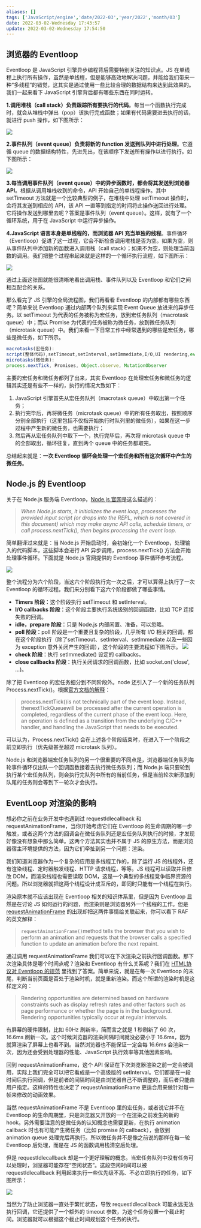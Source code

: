 ```yaml
---
aliases: []
tags: ['JavaScript/engine','date/2022-03','year/2022','month/03']
date: 2022-03-02-Wednesday 17:43:57
update: 2022-03-02-Wednesday 17:54:50
---
```


## 浏览器的 Eventloop

Eventloop 是 JavaScript 引擎异步编程背后需要特别关注的知识点。JS 在单线程上执行所有操作，虽然是单线程，但是能够高效地解决问题，并能给我们带来一种“多线程”的错觉，这其实是通过使用一些比较合理的数据结构来达到此效果的。我们一起来看下 JavaScript 引擎背后都有哪些东西在同时运转。

**1.调用堆栈（call stack）负责跟踪所有要执行的代码**。每当一个函数执行完成时，就会从堆栈中弹出（pop）该执行完成函数；如果有代码需要进去执行的话，就进行 push 操作，如下图所示：

![](_attachment/img/CioPOWBHazGAfzOQAAIO77agDbw772.png)

**2.事件队列（event queue）负责将新的 function 发送到队列中进行处理**。它遵循 queue 的数据结构特性，先进先出，在该顺序下发送所有操作以进行执行。如下图所示：

![](_attachment/img/Cgp9HWBHa0uAO5oEAAIrTDhci3M926.png)

**3.每当调用事件队列（event queue）中的异步函数时，都会将其发送到浏览器 API**。根据从调用堆栈收到的命令，API 开始自己的单线程操作。其中 setTimeout 方法就是一个比较典型的例子，在堆栈中处理 setTimeout 操作时，会将其发送到相应的 API，该 API 一直等到指定的时间将此操作送回进行处理。它将操作发送到哪里去呢？答案是事件队列（event queue）。这样，就有了一个循环系统，用于在 JavaScript 中运行异步操作。

**4.JavaScript 语言本身是单线程的，而浏览器 API 充当单独的线程**。事件循环（Eventloop）促进了这一过程，它会不断检查调用堆栈是否为空。如果为空，则从事件队列中添加新的函数进入调用栈（call stack）；如果不为空，则处理当前函数的调用。我们把整个过程串起来就是这样的一个循环执行流程，如下图所示：

![](_attachment/img/CioPOWBHaz-AIvXzAAMjXUqLjBw024.png)

通过上面这张图就能很清晰地看出调用栈、事件队列以及 Eventloop 和它们之间相互配合的关系。

那么看完了 JS 引擎的全局流程图，我们再看看 Eventloop 的内部都有哪些东西呢？简单来说 Eventloop 通过内部两个队列来实现 Event Queue 放进来的异步任务。以 setTimeout 为代表的任务被称为宏任务，放到宏任务队列（macrotask queue）中；而以 Promise 为代表的任务被称为微任务，放到微任务队列（microtask queue）中。我们来看一下日常工作中经常遇到的哪些是宏任务，哪些是微任务，如下所示。

```js
macrotasks(宏任务):
script(整体代码),setTimeout,setInterval,setImmediate,I/O,UI rendering,event listner,MessageChannel
microtasks(微任务):
process.nextTick, Promises, Object.observe, MutationObserver
```

主要的宏任务和微任务都列了出来，其实 Eventloop 在处理宏任务和微任务的逻辑其实还是有些不一样的，执行的情况大致如下：

1. JavaScript 引擎首先从宏任务队列（macrotask queue）中取出第一个任务；
2. 执行完毕后，再将微任务（microtask queue）中的所有任务取出，按照顺序分别全部执行（这里包括不仅指开始执行时队列里的微任务），如果在这一步过程中产生新的微任务，也需要执行；
3. 然后再从宏任务队列中取下一个，执行完毕后，再次将 microtask queue 中的全部取出，循环往复，直到两个 queue 中的任务都取完。

总结起来就是：**一次 Eventloop 循环会处理一个宏任务和所有这次循环中产生的微任务**。

## Node.js 的 Eventloop

关于在 Node.js 服务端 Eventloop，[Node.js 官网](https://nodejs.org/en/docs/guides/event-loop-timers-and-nexttick/)是这么描述的：

> _When Node.js starts, it initializes the event loop, processes the provided input script (or drops into the REPL, which is not covered in this document) which may make async API calls, schedule timers, or call process.nextTick(), then begins processing the event loop._

简单翻译过来就是：当 Node.js 开始启动时，会初始化一个 Eventloop，处理输入的代码脚本，这些脚本会进行 API 异步调用，process.nextTick() 方法会开始处理事件循环。下面就是 Node.js 官网提供的 Eventloop 事件循环参考流程。

![](_attachment/img/Cgp9HWBHaxyAMv7yAAC2Vr6vRw4319.png)

整个流程分为六个阶段，当这六个阶段执行完一次之后，才可以算得上执行了一次 Eventloop 的循环过程。我们来分别看下这六个阶段都做了哪些事情。

- **Timers 阶段**：这个阶段执行 setTimeout 和 setInterval。
- **I/O callbacks 阶段**：这个阶段主要执行系统级别的回调函数，比如 TCP 连接失败的回调。
- **idle，prepare 阶段**：只是 Node.js 内部闲置、准备，可以忽略。
- **poll 阶段**：poll 阶段是一个重要且复杂的阶段，几乎所有 I/O 相关的回调，都在这个阶段执行（除了setTimeout、setInterval、setImmediate 以及一些因为 exception 意外关闭产生的回调），这个阶段的主要流程如下图所示。
![](_attachment/img/CioPOWBHawOAK71oAAFclaJ2RLA602.png)
- **check 阶段**：执行 setImmediate() 设定的 callbacks。
- **close callbacks 阶段**：执行关闭请求的回调函数，比如 socket.on('close', ...)。

除了把 Eventloop 的宏任务细分到不同阶段外。node 还引入了一个新的任务队列 Process.nextTick()。根据[官方文档的解释](https://nodejs.org/en/docs/guides/event-loop-timers-and-nexttick/#process-nexttick)：

> process.nextTick()is not technically part of the event loop. Instead, thenextTickQueuewill be processed after the current operation is completed, regardless of the current phase of the event loop. Here, an operation is defined as a transition from the underlying C/C++ handler, and handling the JavaScript that needs to be executed.

可以认为，Process.nextTick() 会在上述各个阶段结束时，在进入下一个阶段之前立即执行（优先级甚至超过 microtask 队列）。

Node.js 和浏览器端宏任务队列的另一个很重要的不同点是，浏览器端任务队列每轮事件循环仅出队一个回调函数接着去执行微任务队列；而 Node.js 端只要轮到执行某个宏任务队列，则会执行完队列中所有的当前任务，但是当前轮次新添加到队尾的任务则会等到下一轮次才会执行。

## EventLoop 对渲染的影响

想必你之前在业务开发中也遇到过 requestIdlecallback 和 requestAnimationFrame，当你开始考虑它们在 Eventloop 的生命周期的哪一步触发，或者这两个方法的回调会在微任务队列还是宏任务队列执行的时候，才发现好像没有想象中那么简单。这两个方法其实也并不属于 JS 的原生方法，而是浏览器宿主环境提供的方法，因为它们牵扯到另一个问题：渲染。

我们知道浏览器作为一个复杂的应用是多线程工作的，除了运行 JS 的线程外，还有渲染线程、定时器触发线程、HTTP 请求线程，等等。JS 线程可以读取并且修改 DOM，而渲染线程也需要读取 DOM，这是一个典型的多线程竞争临界资源的问题。所以浏览器就把这两个线程设计成互斥的，即同时只能有一个线程在执行。

渲染原本就不应该出现在 Eventloop 相关的知识体系里，但是因为 Eventloop 显然是在讨论 JS 如何运行的问题，而渲染则是浏览器另外一个线程的工作。但是 [requestAnimationFrame](https://developer.mozilla.org/en-US/docs/Web/API/window/requestAnimationFrame) 的出现却把这两件事情给关联起来，你可以看下 RAF 的英文解释：

> `requestAnimationFrame()`method tells the browser that you wish to perform an animation and requests that the browser calls a specified function to update an animation before the next repaint.

通过调用 requestAnimationFrame 我们可以在下次渲染之前执行回调函数。那下次渲染具体是哪个时间点呢？渲染和 Eventloop 有什么关系呢？我们在 [HTML协议对 Eventloop 的规范](https://html.spec.whatwg.org/multipage/webappapis.html#rendering-opportunity) 里找到了答案。简单来说，就是在每一次 Eventloop 的末尾，判断当前页面是否处于渲染时机，就是重新渲染。而这个所谓的渲染时机是这样定义的：

> Rendering opportunities are determined based on hardware constraints such as display refresh rates and other factors such as page performance or whether the page is in the background. Rendering opportunities typically occur at regular intervals.

有屏幕的硬件限制，比如 60Hz 刷新率，简而言之就是 1 秒刷新了 60 次，16.6ms 刷新一次。这个时候浏览器的渲染间隔时间就没必要小于 16.6ms，因为就算渲染了屏幕上也看不到。当然浏览器也不能保证一定会每 16.6ms 会渲染一次，因为还会受到处理器的性能、JavaScript 执行效率等其他因素影响。

回到 requestAnimationFrame，这个 API 保证在下次浏览器渲染之前一定会被调用，实际上我们完全可以把它看成是一个高级版的 setInterval。它们都是在一段时间后执行回调，但是前者的间隔时间是由浏览器自己不断调整的，而后者只能由用户指定。这样的特性也决定了 requestAnimationFrame 更适合用来做针对每一帧来修改的动画效果。

当然 requestAnimationFrame 不是 Eventloop 里的宏任务，或者说它并不在 Eventloop 的生命周期里，只是浏览器又开放的一个在渲染之前发生的新的 hook。另外需要注意的是微任务的认知概念也需要更新，在执行 animation callback 时也有可能产生微任务（比如 promise 的 callback），会放到 animation queue 处理完后再执行。所以微任务并不是像之前说的那样在每一轮 Eventloop 后处理，而是在 JS 的函数调用栈清空后处理。

但是 requestIdlecallback 却是一个更好理解的概念。当宏任务队列中没有任务可以处理时，浏览器可能存在“空闲状态”。这段空闲时间可以被 requestIdlecallback 利用起来执行一些优先级不高、不必立即执行的任务，如下图所示：

![](_attachment/img/Cgp9HWBHavCAdApzAACc58yaa0Q304.png)

当然为了防止浏览器一直处于繁忙状态，导致 requestIdlecallback 可能永远无法执行回调，它还提供了一个额外的 timeout 参数，为这个任务设置一个截止时间。浏览器就可以根据这个截止时间规划这个任务的执行。
